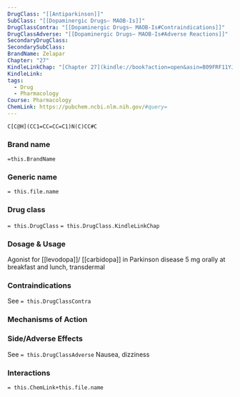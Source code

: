 ```yaml
---
DrugClass: "[[Antiparkinson]]"
SubClass: "[[Dopaminergic Drugs— MAOB-Is]]"
DrugClassContra: "[[Dopaminergic Drugs— MAOB-Is#Contraindications]]"
DrugClassAdverse: "[[Dopaminergic Drugs— MAOB-Is#Adverse Reactions]]"
SecondaryDrugClass: 
SecondarySubClass: 
BrandName: Zelapar
Chapter: "27"
KindleLinkChap: "[Chapter 27](kindle://book?action=open&asin=B09FRF11YJ&location=14154)"
KindleLink: 
tags:
  - Drug
  - Pharmacology
Course: Pharmacology
ChemLink: https://pubchem.ncbi.nlm.nih.gov/#query=
---
```

```smiles
C[C@H](CC1=CC=CC=C1)N(C)CC#C
```

### Brand name
`=this.BrandName`

### Generic name
`= this.file.name`

### Drug class 
`= this.DrugClass`
	`= this.DrugClass.KindleLinkChap`

### Dosage & Usage
Agonist for [[levodopa]]/ [[carbidopa]] in Parkinson disease
5 mg orally at breakfast and lunch, transdermal

### Contraindications
See `= this.DrugClassContra`

### Mechanisms of Action

### Side/Adverse Effects
See `= this.DrugClassAdverse`
Nausea, dizziness

### Interactions

`= this.ChemLink+this.file.name`

